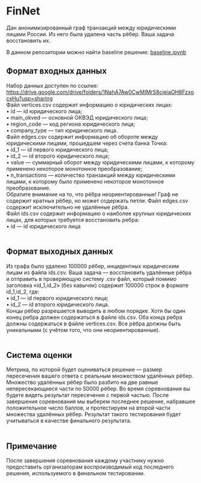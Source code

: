 # FinNet 

Дан анонимизированный граф транзакций между юридическими лицами России. Из него была удалена часть рёбер. Ваша задача восстановить их.

В данном репозитории можно найти baseline решение: [baseline.ipynb](baseline.ipynb)

## Формат входных данных
Набор данных доступен по ссылке: https://drive.google.com/drive/folders/1NahA7Aw0CwMIMrS8cjeiaOH8FzxocxHu?usp=sharing <br>
Файл vertices.csv содержит информацию о юридических лицах:<br>
• id — id юридического лица;<br>
• main_okved — основной ОКВЭД юридического лица;<br>
• region_code — код региона юридического лица;<br>
• company_type — тип юридического лица.<br>
Файл edges.csv содержит информацию об обороте между юридическими лицами, прошедшем через счета банка Точка:<br>
• id_1 — id первого юридического лица;<br>
• id_2 — id второго юридического лица;<br>
• value — суммарный оборот между юридическими лицами, к которому применено некоторое монотонное преобразование;<br>
• n_transactions — количество транзакций между юридическими лицами, к которому было применено некоторое монотонное преобразование.<br>
Обратите внимание на то, что рёбра неориентированные! Граф не содержит кратных рёбер, но может содержать петли. Файл edges.csv содержит исключительно не удалённые рёбра.<br>
Файл ids.csv содержит информацию о наиболее крупных юридических лицах, для которых требуется восстановить ребра:<br>
• id — id юридического лица<br><br>
## Формат выходных данных 
Из графа было удалено 100000 рёбер, инцидентных юридическим лицам из файла ids.csv. Ваша задача — восстановить удалённые рёбра и отправить в проверяющую систему .csv файл, который помимо заголовка «id_1,id_2» (без кавычек) содержит 100000 строк в формате id_1,id_2, где:<br>
• id_1 — id первого юридического лица;<br>
• id_2 — id второго юридического лица.<br>
Концы рёбер разрешается выводить в любом порядке. Хотя бы один конец ребра должен содержаться в файле ids.csv. Оба конца ребра должны содержаться в файле vertices.csv. Все рёбра должны быть уникальными (с учётом того, что они неориентированные).<br><br>
## Система оценки
Метрика, по которой будет оцениваться решение — размер пересечения вашего ответа с реальным множеством удалённых рёбер.<br>
Множество удалённых рёбер было разбито на две равные непересекающиеся части по 50000 рёбер. Во время соревнования вы будете видеть результат пересечения с первой частью. После завершения соревнования мы выберем последнее решение, набравшее положительное число баллов, и протестируем на второй части множества удалённых рёбер. Результат такого тестирования будет учитываться в качестве финального результата.<br><br>
## Примечание
После завершения соревнования каждому участнику нужно предоставить организаторам воспроизводимый код последнего решения, используемого в финальном тестировании.
